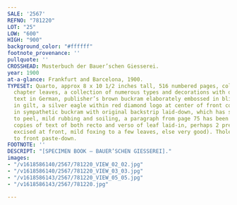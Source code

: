 ```yaml
---
SALE: '2567'
REFNO: "781220"
LOT: "25"
LOW: "600"
HIGH: "900"
background_color: "#ffffff"
footnote_provenance: ''
pullquote: ''
CROSSHEAD: Musterbuch der Bauer’schen Giesserei.
year: 1900
at-a-glance: Frankfurt and Barcelona, 1900.
TYPESET: Quarto, approx 8 x 10 1/2 inches tall, 516 numbered pages, color inserted
  chapter leaves, a collection of numerous types and decorations with descriptive
  text in German, publisher’s brown buckram elaborately embossed in blind, lettered
  in gilt, a silver eagle within red diamond logo at center of front cover, recased
  in sympathetic buckram with original backstrip laid-down, which has since begun
  to peel, mild rubbing and soiling, a paragraph from page 75 has been excised, photo
  copies of text of both recto and verso of leaf laid-in, perhaps 2 preliminary pages
  excised at front, mild foxing to a few leaves, else very good). Tholenaar bookplate
  to front paste-down.
FOOTNOTE: ''
DESCRIPT: "[SPECIMEN BOOK — BAUER’SCHEN GIESSEREI]."
images:
- "/v1618586140/2567/781220_VIEW_02_02.jpg"
- "/v1618586140/2567/781220_VIEW_03_03.jpg"
- "/v1618586143/2567/781220_VIEW_05_05.jpg"
- "/v1618586143/2567/781220.jpg"

---
```

